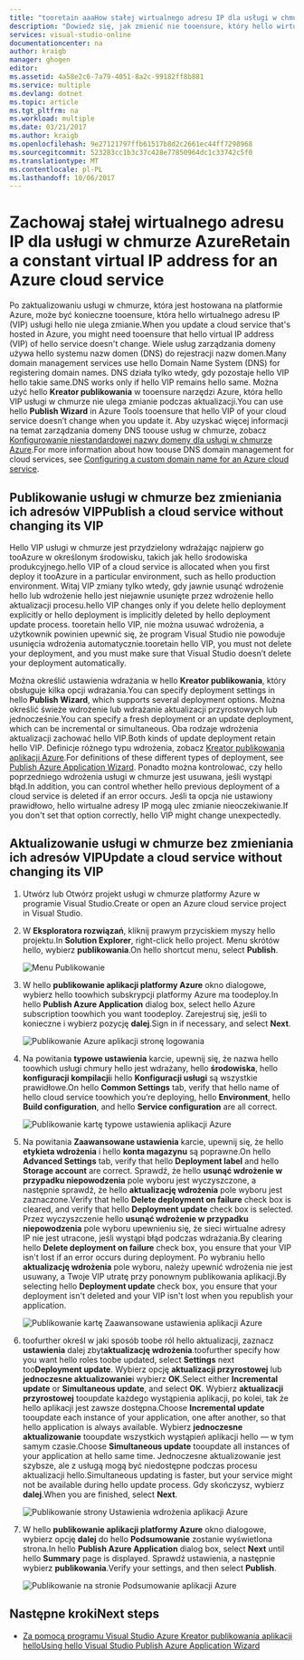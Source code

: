 ```yaml
---
title: "tooretain aaaHow stałej wirtualnego adresu IP dla usługi w chmurze platformy Azure | Dokumentacja firmy Microsoft"
description: "Dowiedz się, jak zmienić nie tooensure, który hello wirtualny adres IP (VIP) usługi w chmurze Azure."
services: visual-studio-online
documentationcenter: na
author: kraigb
manager: ghogen
editor: 
ms.assetid: 4a58e2c6-7a79-4051-8a2c-99182ff8b881
ms.service: multiple
ms.devlang: dotnet
ms.topic: article
ms.tgt_pltfrm: na
ms.workload: multiple
ms.date: 03/21/2017
ms.author: kraigb
ms.openlocfilehash: 9e27121797ffb61517b8d2c2661ec44ff7298968
ms.sourcegitcommit: 523283cc1b3c37c428e77850964dc1c33742c5f0
ms.translationtype: MT
ms.contentlocale: pl-PL
ms.lasthandoff: 10/06/2017
---
```

# <a name="retain-a-constant-virtual-ip-address-for-an-azure-cloud-service"></a><span data-ttu-id="eedb5-103">Zachowaj stałej wirtualnego adresu IP dla usługi w chmurze Azure</span><span class="sxs-lookup"><span data-stu-id="eedb5-103">Retain a constant virtual IP address for an Azure cloud service</span></span>
<span data-ttu-id="eedb5-104">Po zaktualizowaniu usługi w chmurze, która jest hostowana na platformie Azure, może być konieczne tooensure, która hello wirtualnego adresu IP (VIP) usługi hello nie ulega zmianie.</span><span class="sxs-lookup"><span data-stu-id="eedb5-104">When you update a cloud service that's hosted in Azure, you might need tooensure that hello virtual IP address (VIP) of hello service doesn't change.</span></span> <span data-ttu-id="eedb5-105">Wiele usług zarządzania domeny używa hello systemu nazw domen (DNS) do rejestracji nazw domen.</span><span class="sxs-lookup"><span data-stu-id="eedb5-105">Many domain management services use hello Domain Name System (DNS) for registering domain names.</span></span> <span data-ttu-id="eedb5-106">DNS działa tylko wtedy, gdy pozostaje hello VIP hello takie same.</span><span class="sxs-lookup"><span data-stu-id="eedb5-106">DNS works only if hello VIP remains hello same.</span></span> <span data-ttu-id="eedb5-107">Można użyć hello **Kreator publikowania** w tooensure narzędzi Azure, która hello VIP usługi w chmurze nie ulega zmianie podczas aktualizacji.</span><span class="sxs-lookup"><span data-stu-id="eedb5-107">You can use hello **Publish Wizard** in Azure Tools tooensure that hello VIP of your cloud service doesn’t change when you update it.</span></span> <span data-ttu-id="eedb5-108">Aby uzyskać więcej informacji na temat zarządzania domeny DNS toouse usług w chmurze, zobacz [Konfigurowanie niestandardowej nazwy domeny dla usługi w chmurze Azure](cloud-services/cloud-services-custom-domain-name.md).</span><span class="sxs-lookup"><span data-stu-id="eedb5-108">For more information about how toouse DNS domain management for cloud services, see [Configuring a custom domain name for an Azure cloud service](cloud-services/cloud-services-custom-domain-name.md).</span></span>

## <a name="publish-a-cloud-service-without-changing-its-vip"></a><span data-ttu-id="eedb5-109">Publikowanie usługi w chmurze bez zmieniania ich adresów VIP</span><span class="sxs-lookup"><span data-stu-id="eedb5-109">Publish a cloud service without changing its VIP</span></span>
<span data-ttu-id="eedb5-110">Hello VIP usługi w chmurze jest przydzielony wdrażając najpierw go tooAzure w określonym środowisku, takich jak hello środowiska produkcyjnego.</span><span class="sxs-lookup"><span data-stu-id="eedb5-110">hello VIP of a cloud service is allocated when you first deploy it tooAzure in a particular environment, such as hello production environment.</span></span> <span data-ttu-id="eedb5-111">Witaj VIP zmiany tylko wtedy, gdy jawnie usunąć wdrożenie hello lub wdrożenie hello jest niejawnie usunięte przez wdrożenie hello aktualizacji procesu.</span><span class="sxs-lookup"><span data-stu-id="eedb5-111">hello VIP changes only if you delete hello deployment explicitly or hello deployment is implicitly deleted by hello deployment update process.</span></span> <span data-ttu-id="eedb5-112">tooretain hello VIP, nie można usuwać wdrożenia, a użytkownik powinien upewnić się, że program Visual Studio nie powoduje usunięcia wdrożenia automatycznie.</span><span class="sxs-lookup"><span data-stu-id="eedb5-112">tooretain hello VIP, you must not delete your deployment, and you must make sure that Visual Studio doesn’t delete your deployment automatically.</span></span> 

<span data-ttu-id="eedb5-113">Można określić ustawienia wdrażania w hello **Kreator publikowania**, który obsługuje kilka opcji wdrażania.</span><span class="sxs-lookup"><span data-stu-id="eedb5-113">You can specify deployment settings in hello **Publish Wizard**, which supports several deployment options.</span></span> <span data-ttu-id="eedb5-114">Można określić świeże wdrożenie lub wdrażanie aktualizacji przyrostowych lub jednocześnie.</span><span class="sxs-lookup"><span data-stu-id="eedb5-114">You can specify a fresh deployment or an update deployment, which can be incremental or simultaneous.</span></span> <span data-ttu-id="eedb5-115">Oba rodzaje wdrożenia aktualizacji zachować hello VIP.</span><span class="sxs-lookup"><span data-stu-id="eedb5-115">Both kinds of update deployment retain hello VIP.</span></span> <span data-ttu-id="eedb5-116">Definicje różnego typu wdrożenia, zobacz [Kreator publikowania aplikacji Azure](vs-azure-tools-publish-azure-application-wizard.md).</span><span class="sxs-lookup"><span data-stu-id="eedb5-116">For definitions of these different types of deployment, see [Publish Azure Application Wizard](vs-azure-tools-publish-azure-application-wizard.md).</span></span> <span data-ttu-id="eedb5-117">Ponadto można kontrolować, czy hello poprzedniego wdrożenia usługi w chmurze jest usuwana, jeśli wystąpi błąd.</span><span class="sxs-lookup"><span data-stu-id="eedb5-117">In addition, you can control whether hello previous deployment of a cloud service is deleted if an error occurs.</span></span> <span data-ttu-id="eedb5-118">Jeśli ta opcja nie ustawiony prawidłowo, hello wirtualne adresy IP mogą ulec zmianie nieoczekiwanie.</span><span class="sxs-lookup"><span data-stu-id="eedb5-118">If you don't set that option correctly, hello VIP might change unexpectedly.</span></span>

## <a name="update-a-cloud-service-without-changing-its-vip"></a><span data-ttu-id="eedb5-119">Aktualizowanie usługi w chmurze bez zmieniania ich adresów VIP</span><span class="sxs-lookup"><span data-stu-id="eedb5-119">Update a cloud service without changing its VIP</span></span>
1. <span data-ttu-id="eedb5-120">Utwórz lub Otwórz projekt usługi w chmurze platformy Azure w programie Visual Studio.</span><span class="sxs-lookup"><span data-stu-id="eedb5-120">Create or open an Azure cloud service project in Visual Studio.</span></span> 

2. <span data-ttu-id="eedb5-121">W **Eksploratora rozwiązań**, kliknij prawym przyciskiem myszy hello projektu.</span><span class="sxs-lookup"><span data-stu-id="eedb5-121">In **Solution Explorer**, right-click hello project.</span></span> <span data-ttu-id="eedb5-122">Menu skrótów hello, wybierz **publikowania**.</span><span class="sxs-lookup"><span data-stu-id="eedb5-122">On hello shortcut menu, select **Publish**.</span></span>

    ![Menu Publikowanie](./media/vs-azure-tools-cloud-service-retain-a-constant-virtual-ip-address/solution-explorer-publish-menu.png)

3. <span data-ttu-id="eedb5-124">W hello **publikowanie aplikacji platformy Azure** okno dialogowe, wybierz hello toowhich subskrypcji platformy Azure ma toodeploy.</span><span class="sxs-lookup"><span data-stu-id="eedb5-124">In hello **Publish Azure Application** dialog box, select hello Azure subscription toowhich you want toodeploy.</span></span> <span data-ttu-id="eedb5-125">Zarejestruj się, jeśli to konieczne i wybierz pozycję **dalej**.</span><span class="sxs-lookup"><span data-stu-id="eedb5-125">Sign in if necessary, and select **Next**.</span></span>

    ![Publikowanie Azure aplikacji stronę logowania](./media/vs-azure-tools-cloud-service-retain-a-constant-virtual-ip-address/azure-publish-signin.png)

4. <span data-ttu-id="eedb5-127">Na powitania **typowe ustawienia** karcie, upewnij się, że nazwa hello toowhich usługi chmury hello jest wdrażany, hello **środowiska**, hello **konfiguracji kompilacji**i hello **Konfiguracji usługi** są wszystkie prawidłowe.</span><span class="sxs-lookup"><span data-stu-id="eedb5-127">On hello **Common Settings** tab, verify that hello name of hello cloud service toowhich you’re deploying, hello **Environment**, hello **Build configuration**, and hello **Service configuration** are all correct.</span></span>

    ![Publikowanie kartę typowe ustawienia aplikacji Azure](./media/vs-azure-tools-cloud-service-retain-a-constant-virtual-ip-address/azure-publish-common-settings.png)

5. <span data-ttu-id="eedb5-129">Na powitania **Zaawansowane ustawienia** karcie, upewnij się, że hello **etykieta wdrożenia** i hello **konta magazynu** są poprawne.</span><span class="sxs-lookup"><span data-stu-id="eedb5-129">On hello **Advanced Settings** tab, verify that hello **Deployment label** and hello **Storage account** are correct.</span></span> <span data-ttu-id="eedb5-130">Sprawdź, że hello **usunąć wdrożenie w przypadku niepowodzenia** pole wyboru jest wyczyszczone, a następnie sprawdź, że hello **aktualizację wdrożenia** pole wyboru jest zaznaczone.</span><span class="sxs-lookup"><span data-stu-id="eedb5-130">Verify that hello **Delete deployment on failure** check box is cleared, and verify that hello **Deployment update** check box is selected.</span></span> <span data-ttu-id="eedb5-131">Przez wyczyszczenie hello **usunąć wdrożenie w przypadku niepowodzenia** pole wyboru upewnieniu się, że sieci wirtualne adresy IP nie jest utracone, jeśli wystąpi błąd podczas wdrażania.</span><span class="sxs-lookup"><span data-stu-id="eedb5-131">By clearing hello **Delete deployment on failure** check box, you ensure that your VIP isn't lost if an error occurs during deployment.</span></span> <span data-ttu-id="eedb5-132">Po wybraniu hello **aktualizację wdrożenia** pole wyboru, należy upewnić wdrożenia nie jest usuwany, a Twoje VIP utratę przy ponownym publikowania aplikacji.</span><span class="sxs-lookup"><span data-stu-id="eedb5-132">By selecting hello **Deployment update** check box, you ensure that your deployment isn't deleted and your VIP isn't lost when you republish your application.</span></span> 

    ![Publikowanie kartę Zaawansowane ustawienia aplikacji Azure](./media/vs-azure-tools-cloud-service-retain-a-constant-virtual-ip-address/azure-publish-advanced-settings.png)

6. <span data-ttu-id="eedb5-134">toofurther określ w jaki sposób toobe ról hello aktualizacji, zaznacz **ustawienia** dalej zbyt**aktualizację wdrożenia**.</span><span class="sxs-lookup"><span data-stu-id="eedb5-134">toofurther specify how you want hello roles toobe updated, select **Settings** next too**Deployment update**.</span></span> <span data-ttu-id="eedb5-135">Wybierz opcję **aktualizacji przyrostowej** lub **jednoczesne aktualizowanie**i wybierz **OK**.</span><span class="sxs-lookup"><span data-stu-id="eedb5-135">Select either **Incremental update** or **Simultaneous update**, and select **OK**.</span></span> <span data-ttu-id="eedb5-136">Wybierz **aktualizacji przyrostowej** tooupdate każdego wystąpienia aplikacji, po kolei, tak że hello aplikacji jest zawsze dostępna.</span><span class="sxs-lookup"><span data-stu-id="eedb5-136">Choose **Incremental update** tooupdate each instance of your application, one after another, so that hello application is always available.</span></span> <span data-ttu-id="eedb5-137">Wybierz **jednoczesne aktualizowanie** tooupdate wszystkich wystąpień aplikacji hello — w tym samym czasie.</span><span class="sxs-lookup"><span data-stu-id="eedb5-137">Choose **Simultaneous update** tooupdate all instances of your application at hello same time.</span></span> <span data-ttu-id="eedb5-138">Jednoczesne aktualizowanie jest szybsze, ale z usługą mogą być niedostępne podczas procesu aktualizacji hello.</span><span class="sxs-lookup"><span data-stu-id="eedb5-138">Simultaneous updating is faster, but your service might not be available during hello update process.</span></span> <span data-ttu-id="eedb5-139">Gdy skończysz, wybierz **dalej**.</span><span class="sxs-lookup"><span data-stu-id="eedb5-139">When you are finished, select **Next**.</span></span>

    ![Publikowanie strony Ustawienia wdrożenia aplikacji Azure](./media/vs-azure-tools-cloud-service-retain-a-constant-virtual-ip-address/azure-publish-deployment-update-settings.png)

7. <span data-ttu-id="eedb5-141">W hello **publikowanie aplikacji platformy Azure** okno dialogowe, wybierz opcję **dalej** do hello **Podsumowanie** zostanie wyświetlona strona.</span><span class="sxs-lookup"><span data-stu-id="eedb5-141">In hello **Publish Azure Application** dialog box, select **Next** until hello **Summary** page is displayed.</span></span> <span data-ttu-id="eedb5-142">Sprawdź ustawienia, a następnie wybierz **publikowania**.</span><span class="sxs-lookup"><span data-stu-id="eedb5-142">Verify your settings, and then select **Publish**.</span></span>
   
    ![Publikowanie na stronie Podsumowanie aplikacji Azure](./media/vs-azure-tools-cloud-service-retain-a-constant-virtual-ip-address/azure-publish-summary.png)

## <a name="next-steps"></a><span data-ttu-id="eedb5-144">Następne kroki</span><span class="sxs-lookup"><span data-stu-id="eedb5-144">Next steps</span></span>
- [<span data-ttu-id="eedb5-145">Za pomocą programu Visual Studio Azure Kreator publikowania aplikacji hello</span><span class="sxs-lookup"><span data-stu-id="eedb5-145">Using hello Visual Studio Publish Azure Application Wizard</span></span>](vs-azure-tools-publish-azure-application-wizard.md)

